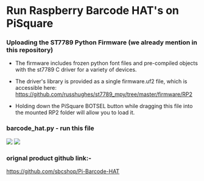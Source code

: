 # Run Raspberry Barcode HAT's on PiSquare 

### Uploading the ST7789 Python Firmware (we already mention in this repository)
 * The firmware includes frozen python font files and pre-compiled objects with the st7789 C driver for a variety of devices.
 * The driver's library is provided as a single firmware.uf2 file, which is accessible here:
    https://github.com/russhughes/st7789_mpy/tree/master/firmware/RP2
    
 * Holding down the PiSquare BOTSEL button while dragging this file into the mounted RP2 folder will allow you to load it.

### barcode_hat.py - run this file

<img src = "https://github.com/sbcshop/PiSquare/blob/main/Run%20raspberry%20HAT's%20on%20PiSquare/images/img18.jpg" />
<img src = "https://github.com/sbcshop/PiSquare/blob/main/Run%20raspberry%20HAT's%20on%20PiSquare/images/img17.jpg" />

### orignal product github link:-
https://github.com/sbcshop/Pi-Barcode-HAT
